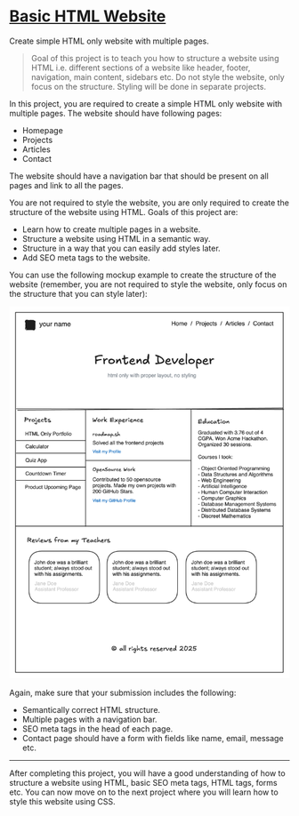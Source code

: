 # [Basic HTML Website](https://roadmap.sh/projects/basic-html-website)

Create simple HTML only website with multiple pages.

> Goal of this project is to teach you how to structure a website using HTML i.e. different sections of a website like header, footer, navigation, main content, sidebars etc. Do not style the website, only focus on the structure. Styling will be done in separate projects.

In this project, you are required to create a simple HTML only website with multiple pages. The website should have following pages:

* Homepage
* Projects
* Articles
* Contact
  
The website should have a navigation bar that should be present on all pages and link to all the pages.

You are not required to style the website, you are only required to create the structure of the website using HTML. Goals of this project are:

* Learn how to create multiple pages in a website.
* Structure a website using HTML in a semantic way.
* Structure in a way that you can easily add styles later.
* Add SEO meta tags to the website.
  
You can use the following mockup example to create the structure of the website (remember, you are not required to style the website, only focus on the structure that you can style later):

![alt text](image.png)

Again, make sure that your submission includes the following:

* Semantically correct HTML structure.
* Multiple pages with a navigation bar.
* SEO meta tags in the head of each page.
* Contact page should have a form with fields like name, email, message etc.

---

After completing this project, you will have a good understanding of how to structure a website using HTML, basic SEO meta tags, HTML tags, forms etc. You can now move on to the next project where you will learn how to style this website using CSS.

